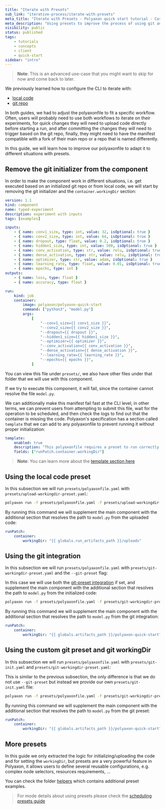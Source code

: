 ```yaml
---
title: "Iterate with Presets"
sub_link: "iterative-process/iterate-with-presets"
meta_title: "Iterate with Presets - Polyaxon quick start tutorial - Core Concepts"
meta_description: "Using presets to improve the process of using git and code upload - Become familiar with the ecosystem of Polyaxon tools with a top-level overview and useful links to get you started."
visibility: public
status: published
tags:
    - tutorials
    - concepts
    - client
    - quick-start
sidebar: "intro"
---
```


> **Note**: This is an advanced use-case that you might want to skip for now and come back to later.

We previously learned how to configure the CLI to iterate with:

-   [local code](/docs/intro/iterative-process/iterate-with-cli-local-code/)
-   [git repo](/docs/intro/iterative-process/iterate-with-cli-git-code/)

In both guides, we had to adjust the polyaxonfile to fit a specific workflow.
Often, users will probably need to use both workflows to iterate on their experiments, for quick changes they will need to upload code directly before starting a run,
and after committing the changes they will need to trigger based on the git repo,
finally, they might need to have the manifest compatible with a fork of their main repo or a repo that is named differently.

In this guide, we will learn how to improve our polyaxonfile to adapt it to different situations with presets.

## Remove the git initializer from the component

In order to make the component work in different situations, i.e. get executed based on an initialized git repo or from local code, we will start by removing the git initializer and the `container.workingDir` section:

```yaml
version: 1.1
kind: component
name: typed-experiment
description: experiment with inputs
tags: [examples]

inputs:
    - { name: conv1_size, type: int, value: 32, isOptional: true }
    - { name: conv2_size, type: int, value: 64, isOptional: true }
    - { name: dropout, type: float, value: 0.2, isOptional: true }
    - { name: hidden1_size, type: int, value: 500, isOptional: true }
    - { name: conv_activation, type: str, value: relu, isOptional: true }
    - { name: dense_activation, type: str, value: relu, isOptional: true }
    - { name: optimizer, type: str, value: adam, isOptional: true }
    - { name: learning_rate, type: float, value: 0.01, isOptional: true }
    - { name: epochs, type: int }
outputs:
    - { name: loss, type: float }
    - { name: accuracy, type: float }

run:
    kind: job
    container:
        image: polyaxon/polyaxon-quick-start
        command: ["python3", "model.py"]
        args:
            [
                "--conv1_size={{ conv1_size }}",
                "--conv2_size={{ conv2_size }}",
                "--dropout={{ dropout }}",
                "--hidden1_size={{ hidden1_size }}",
                "--optimizer={{ optimizer }}",
                "--conv_activation={{ conv_activation }}",
                "--dense_activation={{ dense_activation }}",
                "--learning_rate={{ learning_rate }}",
                "--epochs={{ epochs }}",
            ]
```

You can view this file under `presets/`, we also have other files under that folder that we will use with this component.

If we try to execute this component, it will fail, since the container cannot resolve the file `model.py`.

We can additionally make this manifest fail fast at the CLI level, in other terms,
we can prevent users from attempting to submit this file, wait for the operation to be scheduled,
and then check the logs to find out that the container is missing the code.
Polyaxon's specification has a section called `template` that we can add to any polyaxonfile to prevent running it without proper initialization:

```yaml
template:
    enabled: true
    description: "This polyaxonfile requires a preset to run correctly."
    fields: ["runPatch.container.workingDir"]
```

> **Note**: You can learn more about the [template section here](/docs/core/specification/template/)

## Using the local code preset

In this subsection we will run `presets/polyaxonfile.yaml` with `presets/upload-workingdir-preset.yaml`:

```bash
polyaxon run -f presets/polyaxonfile.yaml -f presets/upload-workingdir-preset.yaml -u -l
```

By running this command we will supplement the main component with the additional section that resolves the path to `model.py` from the uploaded code:

```yaml
runPatch:
    container:
        workingDir: "{{ globals.run_artifacts_path }}/uploads"
```

## Using the git integration

In this subsection we will run `presets/polyaxonfile.yaml` with `presets/git-workingdir-preset.yaml` and the `--git-preset` flag:

In this case we will use both the [git-preset integration](/docs/intro/iterative-process/iterate-with-cli-git-code/)
if set, and supplement the main component with the additional section that resolves the path to `model.py` from the initialized code:

```bash
polyaxon run -f presets/polyaxonfile.yaml -f presets/git-workingdir-preset.yaml --git-preset -l
```

By running this command we will supplement the main component with the additional section that resolves the path to `model.py` from the git integration:

```yaml
runPatch:
    container:
        workingDir: "{{ globals.artifacts_path }}/polyaxon-quick-start"
```

## Using the custom git preset and git workingDir

In this subsection we will run `presets/polyaxonfile.yaml` with `presets/git-init.yaml` and `presets/git-workingdir-preset.yaml`:

This is similar to the previous subsection, the only difference is that we do not use `--git-preset` but instead we provide our own `presets/git-init.yaml` file:

```bash
polyaxon run -f presets/polyaxonfile.yaml -f presets/git-workingdir-preset.yaml -f presets/git-init.yaml -l
```

By running this command we will supplement the main component with the additional section that resolves the path to `model.py` from the git preset:

```yaml
runPatch:
    container:
        workingDir: "{{ globals.artifacts_path }}/polyaxon-quick-start"
```

## More presets

In this guide we only extracted the logic for initializing/uploading the code and for setting the `workingDir`, but presets are a very powerful feature in Polyaxon,
it allows users to define several reusable configurations, e.g. complex node selectors, resources requirements, ...

You can check the folder [helpers](https://github.com/cernide/cernide-quick-start/tree/master/helpers) which contains additional preset examples.

> For mode details about using presets please check the [scheduling presets guide](/docs/core/scheduling-presets/)
